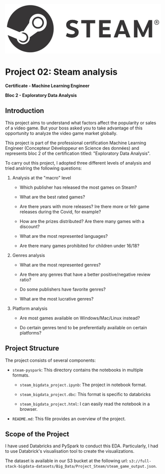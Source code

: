 ![Steam logo](steam.jpeg)

# Project 02: Steam analysis

**Certificate - Machine Learning Engineer**

**Bloc 2 - Exploratory Data Analysis**

## Introduction

This project aims to understand what factors affect the popularity or sales of a video game. But your boss asked you to take advantage of this opportunity to analyze the video game market globally.

This project is part of the professional certification Machine Learning Engineer (Concepteur Développeur en Science des données) and represents bloc 2 of the certification titled: "Exploratory Data Analysis".

To carry out this project, I adopted three different levels of analysis and tried ansIring the following questions:

1. Analysis at the "macro" level

    - Which publisher has released the most games on Steam?

    - What are the best rated games?

    - Are there years with more releases? Ire there more or feIr game releases during the Covid, for example?

    - How are the prizes distributed? Are there many games with a discount?

    - What are the most represented languages?

    - Are there many games prohibited for children under 16/18?

2. Genres analysis

    - What are the most represented genres?

    - Are there any genres that have a better positive/negative review ratio?

    - Do some publishers have favorite genres?

    - What are the most lucrative genres?

3. Platform analysis

    - Are most games available on Windows/Mac/Linux instead?

    - Do certain genres tend to be preferentially available on certain platforms?

## Project Structure

The project consists of several components:

- `steam-pyspark`: This directory contains the notebooks in multiple formats.

    - `steam_bigdata_project.ipynb`: The project in notebook format.
    
    - `steam_bigdata_project.dbc`: This format is specific to databricks
    
    - `steam_bigdata_project.html`: I can easily read the notebook in a browser.

- `README.md`: This file provides an overview of the project.


## Scope of the Project 

I have used Databricks and PySpark to conduct this EDA. Particularly, I had to use Databrick's visualisation tool to create the visualizations.

The dataset is available in our S3 bucket at the following url: `s3://full-stack-bigdata-datasets/Big_Data/Project_Steam/steam_game_output.json`.
